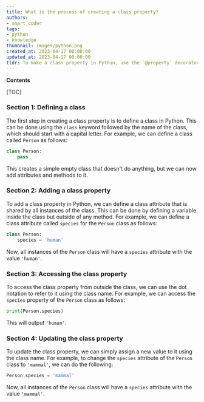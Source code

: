 ```yaml
---
title: What is the process of creating a class property?
authors:
- smart_coder
tags:
- python
- knowledge
thumbnail: images/python.png
created_at: 2023-04-17 00:00:00
updated_at: 2023-04-17 00:00:00
tldr: To make a class property in Python, use the `@property` decorator above the method definition.
---
```


**Contents**

[TOC]

### Section 1: Defining a class

The first step in creating a class property is to define a class in Python. This can be done using the `class` keyword followed by the name of the class, which should start with a capital letter. For example, we can define a class called `Person` as follows:

```python
class Person:
    pass
```

This creates a simple empty class that doesn't do anything, but we can now add attributes and methods to it.

### Section 2: Adding a class property

To add a class property in Python, we can define a class attribute that is shared by all instances of the class. This can be done by defining a variable inside the class but outside of any method. For example, we can define a class attribute called `species` for the `Person` class as follows:

```python
class Person:
    species = 'human'
```

Now, all instances of the `Person` class will have a `species` attribute with the value `'human'`.

### Section 3: Accessing the class property

To access the class property from outside the class, we can use the dot notation to refer to it using the class name. For example, we can access the `species` property of the `Person` class as follows:

```python
print(Person.species)
```

This will output `'human'`.

### Section 4: Updating the class property

To update the class property, we can simply assign a new value to it using the class name. For example, to change the `species` attribute of the `Person` class to `'mammal'`, we can do the following:

```python
Person.species = 'mammal'
```

Now, all instances of the `Person` class will have a `species` attribute with the value `'mammal'`.
